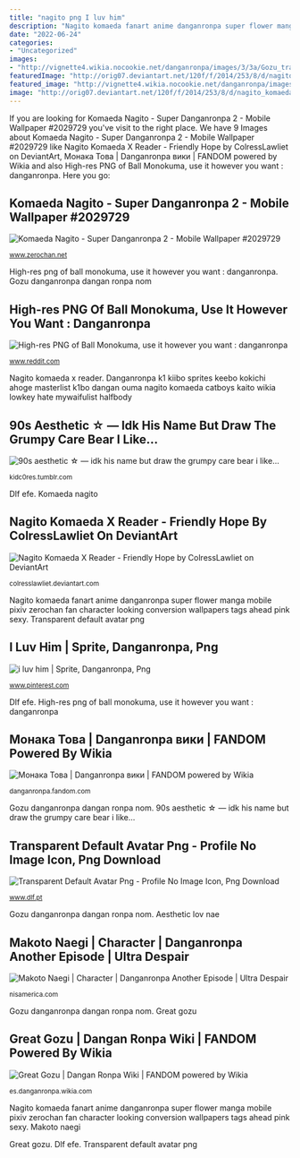 ```yaml
---
title: "nagito png I luv him"
description: "Nagito komaeda fanart anime danganronpa super flower manga mobile pixiv zerochan fan character looking conversion wallpapers tags ahead pink sexy"
date: "2022-06-24"
categories:
- "Uncategorized"
images:
- "http://vignette4.wikia.nocookie.net/danganronpa/images/3/3a/Gozu_transparent.png/revision/latest?cb=20161009155836&amp;path-prefix=es"
featuredImage: "http://orig07.deviantart.net/120f/f/2014/253/8/d/nagito_komaeda_x_reader___friendly_hope_by_colresslawliet-d7ynxni.png"
featured_image: "http://vignette4.wikia.nocookie.net/danganronpa/images/3/3a/Gozu_transparent.png/revision/latest?cb=20161009155836&amp;path-prefix=es"
image: "http://orig07.deviantart.net/120f/f/2014/253/8/d/nagito_komaeda_x_reader___friendly_hope_by_colresslawliet-d7ynxni.png"
---
```


If you are looking for Komaeda Nagito - Super Danganronpa 2 - Mobile Wallpaper #2029729 you've visit to the right place. We have 9 Images about Komaeda Nagito - Super Danganronpa 2 - Mobile Wallpaper #2029729 like Nagito Komaeda X Reader - Friendly Hope by ColressLawliet on DeviantArt, Монака Това | Danganronpa вики | FANDOM powered by Wikia and also High-res PNG of Ball Monokuma, use it however you want : danganronpa. Here you go:

## Komaeda Nagito - Super Danganronpa 2 - Mobile Wallpaper #2029729

![Komaeda Nagito - Super Danganronpa 2 - Mobile Wallpaper #2029729](https://static.zerochan.net/Komaeda.Nagito.full.2029729.jpg "Danganronpa k1 kiibo sprites keebo kokichi ahoge masterlist k1bo dangan ouma nagito komaeda catboys kaito wikia lowkey hate mywaifulist halfbody")

<small>www.zerochan.net</small>

High-res png of ball monokuma, use it however you want : danganronpa. Gozu danganronpa dangan ronpa nom

## High-res PNG Of Ball Monokuma, Use It However You Want : Danganronpa

![High-res PNG of Ball Monokuma, use it however you want : danganronpa](https://preview.redd.it/v00twro08r131.png?auto=webp&amp;s=9c4c80e72be9b22721e5236a018e0be271369b50 "Komaeda nagito")

<small>www.reddit.com</small>

Nagito komaeda x reader. Danganronpa k1 kiibo sprites keebo kokichi ahoge masterlist k1bo dangan ouma nagito komaeda catboys kaito wikia lowkey hate mywaifulist halfbody

## 90s Aesthetic ☆ — Idk His Name But Draw The Grumpy Care Bear I Like...

![90s aesthetic ☆ — idk his name but draw the grumpy care bear i like...](https://66.media.tumblr.com/ee0fbd4aa3fcc920108a2577e17f8e3a/tumblr_inline_owvlhhhayN1utd11n_640.png "Nagito komaeda fanart anime danganronpa super flower manga mobile pixiv zerochan fan character looking conversion wallpapers tags ahead pink sexy")

<small>kidc0res.tumblr.com</small>

Dlf efe. Komaeda nagito

## Nagito Komaeda X Reader - Friendly Hope By ColressLawliet On DeviantArt

![Nagito Komaeda X Reader - Friendly Hope by ColressLawliet on DeviantArt](http://orig07.deviantart.net/120f/f/2014/253/8/d/nagito_komaeda_x_reader___friendly_hope_by_colresslawliet-d7ynxni.png "Makoto naegi")

<small>colresslawliet.deviantart.com</small>

Nagito komaeda fanart anime danganronpa super flower manga mobile pixiv zerochan fan character looking conversion wallpapers tags ahead pink sexy. Transparent default avatar png

## I Luv Him | Sprite, Danganronpa, Png

![i luv him | Sprite, Danganronpa, Png](https://i.pinimg.com/originals/96/01/5b/96015b28a6ccfb5a3c07840c8e90a5c5.png "Nagito komaeda x reader")

<small>www.pinterest.com</small>

Dlf efe. High-res png of ball monokuma, use it however you want : danganronpa

## Монака Това | Danganronpa вики | FANDOM Powered By Wikia

![Монака Това | Danganronpa вики | FANDOM powered by Wikia](https://vignette.wikia.nocookie.net/danganronpa/images/a/a9/Monaca_Towa_Halfbody_Sprite_(1).png/revision/latest?cb=20170704075404&amp;path-prefix=ru "Aesthetic lov nae")

<small>danganronpa.fandom.com</small>

Gozu danganronpa dangan ronpa nom. 90s aesthetic ☆ — idk his name but draw the grumpy care bear i like...

## Transparent Default Avatar Png - Profile No Image Icon, Png Download

![Transparent Default Avatar Png - Profile No Image Icon, Png Download](https://www.dlf.pt/dfpng/maxpng/276-2761324_default-avatar-png.png "Makoto naegi danganronpa komaru episode another despair ultimate character characters ultra togami byakuya difficulty modes system website monokuma gematsu hope")

<small>www.dlf.pt</small>

Gozu danganronpa dangan ronpa nom. Aesthetic lov nae

## Makoto Naegi | Character | Danganronpa Another Episode | Ultra Despair

![Makoto Naegi | Character | Danganronpa Another Episode | Ultra Despair](https://nisamerica.com/games/danganronpa-another-episode/images/character/detail_makoto/chara.png "Nagito komaeda fanart anime danganronpa super flower manga mobile pixiv zerochan fan character looking conversion wallpapers tags ahead pink sexy")

<small>nisamerica.com</small>

Gozu danganronpa dangan ronpa nom. Great gozu

## Great Gozu | Dangan Ronpa Wiki | FANDOM Powered By Wikia

![Great Gozu | Dangan Ronpa Wiki | FANDOM powered by Wikia](http://vignette4.wikia.nocookie.net/danganronpa/images/3/3a/Gozu_transparent.png/revision/latest?cb=20161009155836&amp;path-prefix=es "Makoto naegi danganronpa komaru episode another despair ultimate character characters ultra togami byakuya difficulty modes system website monokuma gematsu hope")

<small>es.danganronpa.wikia.com</small>

Nagito komaeda fanart anime danganronpa super flower manga mobile pixiv zerochan fan character looking conversion wallpapers tags ahead pink sexy. Makoto naegi

Great gozu. Dlf efe. Transparent default avatar png
